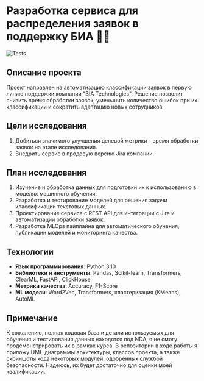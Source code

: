 # Разработка сервиса для распределения заявок в поддержку БИА 👨‍💻

![Tests](https://github.com/wilfordaf/AI-2024-1_Sem/actions/workflows/tests.yml/badge.svg)


## Описание проекта
Проект направлен на автоматизацию классификации заявок в первую линию поддержки компании "BIA Technologies". Решение позволит снизить время обработки заявок, уменьшить количество ошибок при их классификации и сократить адаптацию новых сотрудников.

## Цели исследования
1. Добиться значимого улучшения целевой метрики - время обработки заявок на этапе исследования.
2. Внедрить сервис в продовую версию Jira компании.

## План исследования
1. Изучение и обработка данных для подготовки их к использованию в моделях машинного обучения.
2. Разработка и тестирование моделей для решения задачи классификации текстовых данных.
3. Проектирование сервиса с REST API для интеграции с Jira и автоматизации обработки заявок.
4. Разработка MLOps пайплайна для автоматического обучения, публикации моделей и мониторинга качества.

## Технологии
- **Язык программирования**: Python 3.10
- **Библиотеки и инструменты**: Pandas, Scikit-learn, Transformers, ClearML, FastAPI, ClickHouse
- **Метрики качества**: Accuracy, F1-Score
- **ML модели**: Word2Vec, Transformers, кластеризация (KMeans), AutoML

## Примечание
К сожалению, полная кодовая база и детали используемых для обучения и тестирования данных находятся под NDA, я не смогу продемонстрировать их в рамках курса. В репозитории в ходе работы я приложу UML-диаграммы архитектуры, классов проекта, а также скриншоты кода некоторых модулей, одобренных службой безопасности. Надеюсь, их будет достаточно для оценки моей квалификации.